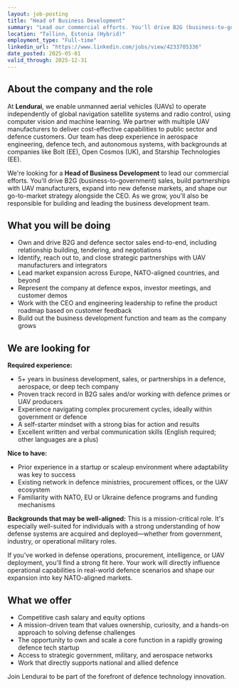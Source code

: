 ```yaml
---
layout: job-posting
title: "Head of Business Development"
summary: "Lead our commercial efforts. You'll drive B2G (business-to-government) sales, build partnerships with UAV manufacturers, expand into new defense markets, and shape our go-to-market strategy alongside the CEO. As we grow, you'll also be responsible for building and leading the business development team."
location: "Tallinn, Estonia (Hybrid)"
employment_type: "Full-time"
linkedin_url: "https://www.linkedin.com/jobs/view/4233705336"
date_posted: 2025-05-01
valid_through: 2025-12-31
---
```


## About the company and the role

At **Lendurai**, we enable unmanned aerial vehicles (UAVs) to operate independently of global navigation satellite systems and radio control, using computer vision and machine learning. We partner with multiple UAV manufacturers to deliver cost-effective capabilities to public sector and defence customers. Our team has deep experience in aerospace engineering, defence tech, and autonomous systems, with backgrounds at companies like Bolt (EE), Open Cosmos (UK), and Starship Technologies (EE).

We're looking for a **Head of Business Development** to lead our commercial efforts. You'll drive B2G (business-to-government) sales, build partnerships with UAV manufacturers, expand into new defense markets, and shape our go-to-market strategy alongside the CEO. As we grow, you'll also be responsible for building and leading the business development team.

## What you will be doing

- Own and drive B2G and defence sector sales end-to-end, including relationship building, tendering, and negotiations
- Identify, reach out to, and close strategic partnerships with UAV manufacturers and integrators
- Lead market expansion across Europe, NATO-aligned countries, and beyond
- Represent the company at defence expos, investor meetings, and customer demos
- Work with the CEO and engineering leadership to refine the product roadmap based on customer feedback
- Build out the business development function and team as the company grows

## We are looking for

**Required experience:**
- 5+ years in business development, sales, or partnerships in a defence, aerospace, or deep tech company
- Proven track record in B2G sales and/or working with defence primes or UAV producers
- Experience navigating complex procurement cycles, ideally within government or defence
- A self-starter mindset with a strong bias for action and results
- Excellent written and verbal communication skills (English required; other languages are a plus)

**Nice to have:**
- Prior experience in a startup or scaleup environment where adaptability was key to success
- Existing network in defence ministries, procurement offices, or the UAV ecosystem
- Familiarity with NATO, EU or Ukraine defence programs and funding mechanisms

**Backgrounds that may be well-aligned:**
This is a mission-critical role. It's especially well-suited for individuals with a strong understanding of how defense systems are acquired and deployed—whether from government, industry, or operational military roles.

If you've worked in defense operations, procurement, intelligence, or UAV deployment, you'll find a strong fit here. Your work will directly influence operational capabilities in real-world defence scenarios and shape our expansion into key NATO-aligned markets.

## What we offer

- Competitive cash salary and equity options
- A mission-driven team that values ownership, curiosity, and a hands-on approach to solving defense challenges
- The opportunity to own and scale a core function in a rapidly growing defence tech startup
- Access to strategic government, military, and aerospace networks
- Work that directly supports national and allied defence

Join Lendurai to be part of the forefront of defence technology innovation. 
